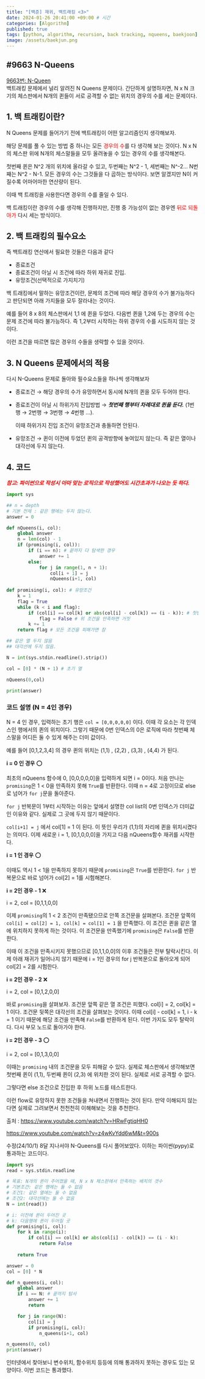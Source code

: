 ```yaml
---
title: "[백준] 재귀, 백트래킹 <3>"
date: 2024-01-26 20:41:00 +09:00 # 시간
categories: [Algorithm]
published: true
tags: [python, algorithm, recursion, back tracking, nqueens, baekjoon]
image: /assets/baekjun.png
---
```

## #9663 N-Queens

[9663번: N-Queen](https://www.acmicpc.net/problem/9663)   
백트래킹 문제에서 널리 알려진 N Queens 문제이다. 간단하게 설명하자면, N x N 크기의 체스판에서 N개의 퀸들이 서로 공격할 수 없는 위치의 경우의 수를 세는 문제이다.

## 1. 백 트래킹이란?

N Queens 문제를 들어가기 전에 백트래킹이 어떤 알고리즘인지 생각해보자.

해당 문제를 풀 수 있는 방법 중 하나는 모든 <span style="color:red">경우의 수</span>를 다 생각해 보는 것이다. N x N 의 체스판 위에 N개의 체스말들을 모두 올려놓을 수 있는 경우의 수를 생각해본다.

첫번째 퀸은 N^2 개의 위치에 올라갈 수 있고, 두번째는 N^2 - 1, 세번째는 N^-2… N번째는 N^2 - N-1. 모든 경우의 수는 그것들을 다 곱하는 방식이다. 보면 알겠지만 N이 커질수록 어마어마한 연산량이 된다.

이때 백 트래킹을 사용한다면 경우의 수를 줄일 수 있다.

백 트래킹이란 경우의 수를 생각해 진행하지만, 진행 중 가능성이 없는 경우엔 <span style="color:red">뒤로 되돌아가</span> 다시 세는 방식이다.

## 2. 백 트래킹의 필수요소

즉 백트래킹 연산에서 필요한 것들은 다음과 같다

- 종료조건
- 종료조건이 아닐 시 조건에 따라 하위 재귀로 진입.
- 유망조건(선택적으로 가지치기)

백 트래킹에서 말하는 유망조건이란, 문제의 조건에 따라 해당 경우의 수가 불가능하다고 판단되면 아래 가지들을 모두 잘라내는 것이다.

예를 들어 8 x 8의 체스판에서 1,1 에 퀸을 두었다. 다음번 퀸을 1,2에 두는 경우의 수는 문제 조건에 따라 불가능하다. 즉 1,2부터 시작하는 하위 경우의 수를 시도하지 않는 것이다.

이런 조건을 따르면 많은 경우의 수들을 생략할 수 있을 것이다.

## 3. N Queens 문제에서의 적용

다시 N-Queens 문제로 돌아와 필수요소들을 하나씩 생각해보자

- 종료조건 → 해당 경우의 수가 유망하면서 동시에 N개의 퀸을 모두 두어야 한다.
- 종료조건이 아닐 시 하위가지 진입방법 → ***첫번째 행부터 차례대로 퀸을 둔다.*** (1번행 → 2번행 → 3번행 → 4번행 …).
    
    이때 하위가지 진입 조건이 유망조건과 충돌하면 안된다.
    
- 유망조건 → 퀸이 이전에 두었던 퀸의 공격방향에 놓여있지 않는다. 즉 같은 열이나 대각선에 두지 않는다.

## 4. 코드

<span style="color:red">***참고: 파이썬으로 작성시 아마 맞는 로직으로 작성했어도 시간초과가 나오는 듯 하다.***</span>

```python
import sys

## n = depth
# 기본 전제 : 같은 행에는 두지 않는다.
answer = 0

def nQueens(i, col):
    global answer
    n = len(col) - 1
    if (promising(i, col)):
        if (i == n): # 끝까지 다 탐색한 경우
            answer += 1
        else:
            for j in range(1, n + 1):
                col[i + 1] = j
                nQueens(i+1, col)
    
def promising(i, col): # 유망조건
    k = 1
    flag = True
    while (k < i and flag):
        if (col[i] == col[k] or abs(col[i] - col[k]) == (i - k)): # 첫번째 조건: 같은열, 두번째 조건: 대각선
            flag = False # 위 조건을 만족하면 거짓
        k += 1
    return flag # 모든 조건을 피해가면 참

## 같은 열 두지 않음
## 대각선에 두지 않음.

N = int(sys.stdin.readline().strip())

col = [0] * (N + 1) # 초기 열

nQueens(0,col)

print(answer)
```

### 코드 설명 (N = 4인 경우)

N = 4 인 경우, 입력하는 초기 행은 `col = [0,0,0,0,0]` 이다. 이때 각 요소는 각 인덱스인 행에서의 퀸의 위치이다. 그렇기 때문에 0번 인덱스의 0은 로직에 따라 첫번째 체스말을 어디든 둘 수 있게 해주는 더미 값이다.

예를 들어 [0,1,2,3,4] 의 경우 퀸의 위치는 (1,1) , (2,2) , (3,3) , (4,4) 가 된다.

**i = 0 인 경우** ⭕

최초의 nQueens 함수에 0, [0,0,0,0,0]을 입력하게 되면 i = 0이다. 처음 만나는 `promising`은  1 < 0을 만족하지 못해 `True`를 반환한다. 이때 n = 4로 고정이므로 else로 넘어가 `for j`문을 돌아준다.

`for j` 반복문이 1부터 시작하는 이유는 앞에서 설명한 col list의 0번 인덱스가 더미값인 이유와 같다. 실제로 그 곳에 두지 않기 때문이다.

`col[i+1] = j` 에서 col[1] = 1 이 된다. 이 뜻인 우리가 (1,1)의 자리에 퀸을 위치시켰다는 의미다. 이제 새로운 i = 1, [0,1,0,0,0]을 가지고 다음 nQueens함수 재귀를 시작한다. 

**i = 1 인 경우** ⭕

이때도 역시 1 < 1을 만족하지 못하기 때문에 `promising`은 `True`를 반환한다. `for j`  반복문으로 바로 넘어가 col[2] = 1를 시험해본다.

**i = 2인 경우 - 1** ❌

i = 2, col = [0,1,1,0,0]    

이제 `promising`의 1 < 2 조건이 만족됐으므로 안쪽 조건문을 살펴본다. 조건문 앞쪽의 `col[i] = col[2] = 1, col[k] = col[1] = 1` 을 만족했다. 이 조건은 퀸을 같은 열에 위치하지 못하게 하는 것이다. 이 조건문을 만족했기에 `promising`은 `False`를 반환한다.

이때 이 조건을 만족시키지 못했으므로 [0,1,1,0,0]의 이후 조건들은 전부 탈락시킨다. 이제 아래 재귀가 일어나지 않기 때문에 i = 1인 경우의 for j 반복문으로 돌아오게 되어 col[2] = 2를 시험한다. 

**i = 2인 경우 - 2** ❌

i = 2, col = [0,1,2,0,0]

바로 `promising`을 살펴보자. 조건문 앞쪽 같은 열 조건은 피했다. col[i] = 2, col[k] = 1 이다. 조건문 뒷쪽은 대각선의 조건을 살펴보는 것이다. 이때 col[i] - col[k] = 1, i - k = 1 이기 때문에 해당 조건을 만족해 `False`를 반환하게 된다. 이번 가지도 모두 탈락이다. 다시 부모 노드로 돌아가야 한다.

**i = 2인 경우 - 3** ⭕

i = 2, col = [0,1,3,0,0]

이때는 `promising` 내의 조건문을 모두 피해갈 수 있다. 실제로 체스판에서 생각해보면 첫번째 퀸이 (1,1), 두번째 퀸이 (2,3) 에 위치한 것이 된다. 실제로 서로 공격할 수 없다.

그렇다면 else 조건으로 진입한 후 하위 노드를 테스트한다.

이런 flow로 유망하지 못한 조건들을 쳐내면서 진행하는 것이 된다. 만약 이해되지 않는다면 실제로 그려보면서 천천천히 이해해보는 것을 추천한다.

출처 : 
https://www.youtube.com/watch?v=HRwFgtiqHH0

https://www.youtube.com/watch?v=z4wKvYdd6wM&t=900s

수정(24/10/1) 8달 지나서야 N-Queens를 다시 풀어보았다. 이하는 파이썬(pypy)로 통과하는 코드이다.
```python
import sys
read = sys.stdin.readline

# 목표: N개의 퀸이 주어졌을 때, N x N 체스판에서 만족하는 배치의 갯수
# 기본조건: 같은 행에는 둘 수 없음
# 조건1: 같은 열에는 둘 수 없음
# 조건2: 대각선에는 둘 수 없음
N = int(read())

# i: 이전에 퀸이 두어진 곳
# k: 다음행에 퀸이 두어질 곳
def promising(i, col):
    for k in range(i):
        if col[i] == col[k] or abs(col[i] - col[k]) == (i - k):
            return False
    
    return True

answer = 0
col = [0] * N

def n_queens(i, col):
    global answer
    if i == N: # 끝까지 탐사
        answer += 1
        return

    for j in range(N):
        col[i] = j
        if promising(i, col):
            n_queens(i+1, col)

n_queens(0, col)
print(answer)
```
인터넷에서 찾아보니 변수위치, 함수위치 등등에 의해 통과하지 못하는 경우도 있는 모양이다. 이번 코드는 통과했다.